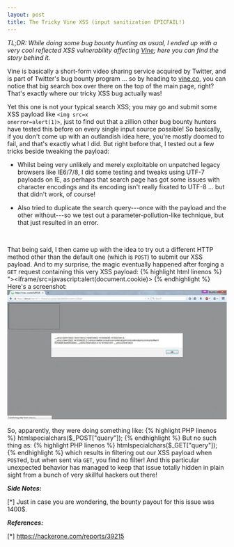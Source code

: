 ```yaml
---
layout: post
title: The Tricky Vine XSS (input sanitization EPICFAIL!)
---
```

*TL;DR: While doing some bug bounty hunting as usual, I ended up with a very cool reflected XSS vulnerability affecting <a href="https://vine.co">Vine</a>; here you can find the story behind it.*

Vine is basically a short-form video sharing service acquired by Twitter, and is part of Twitter's bug bounty program ... so by heading to <a href="https://vine.co" target="_blank">vine.co</a>, you can notice that big search box over there on the top of the main page, right? That's exactly where our tricky XSS bug actually was!
<br />

Yet this one is not your typical search XSS; you may go and submit some XSS payload like <code class="code">&lt;img src=x onerror=alert(1)></code>, just to find out that a zillion other bug bounty hunters have tested this before on every single input source possible! So basically, if you don't come up with an outlandish idea here, you're mostly doomed to fail, and that's exactly what I did. But right before that, I tested out a few tricks beside tweaking the payload:

* Whilst being very unlikely and merely exploitable on unpatched legacy browsers like IE6/7/8, I did some testing and tweaks using UTF-7 payloads on IE, as perhaps that search page has got some issues with character encodings and its encoding isn't really fixated to UTF-8 ... but that didn't work, of course!

* Also tried to duplicate the search query---once with the payload and the other without---so we test out a parameter-pollution-like technique, but that just resulted in an error.
<br />

That being said, I then came up with the idea to try out a different HTTP method other than the default one (which is `POST`) to submit our XSS payload. And to my surprise, the magic eventually happened after forging a `GET` request containing this very XSS payload:
{% highlight html linenos %}
"><iframe/src=javascript:alert(document.cookie)>
{% endhighlight %}
Here's a screenshot:
<a href="/images/VineXSS.jpg" target="_blank"><img class="innerImg" src="/images/VineXSS-thumb.jpg" alt="XSS Screenshot"></a>

So, apparently, they were doing something like:
{% highlight PHP linenos %}
htmlspecialchars($_POST["query"]);
{% endhighlight %}
But no such thing as:
{% highlight PHP linenos %}
htmlspecialchars($_GET["query"]);
{% endhighlight %}
which results in filtering out our XSS payload when `POST`ed, but when sent via `GET`, you find no filter! And this particular unexpected behavior has managed to keep that issue totally hidden in plain sight from a bunch of very skillful hackers out there!



***Side Notes:***

[*] Just in case you are wondering, the bounty payout for this issue was 1400$.
<br />

***References:***

[*] <a href='https://hackerone.com/reports/39215' target='_blank'>https://hackerone.com/reports/39215</a>
